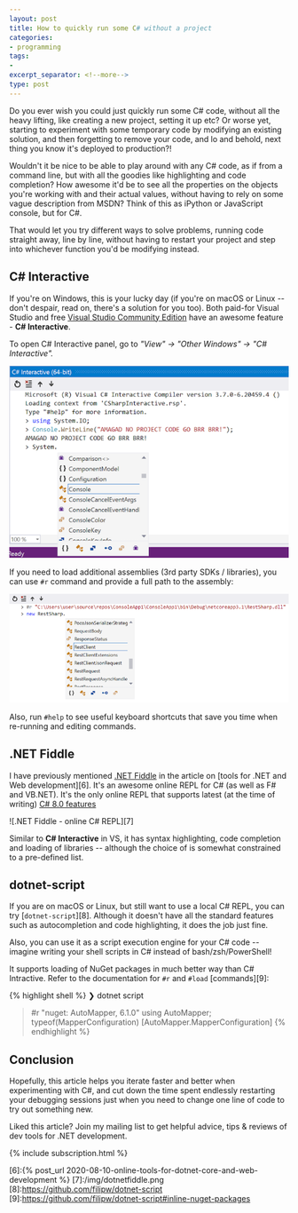 ```yaml
---
layout: post
title: How to quickly run some C# without a project
categories:
- programming
tags:
-
excerpt_separator: <!--more-->
type: post
---
```


Do you ever wish you could just quickly run some C# code, without all the heavy lifting, like
creating a new project, setting it up etc? Or worse yet, starting to experiment with some temporary
code by modifying an existing solution, and then forgetting to remove your code, and lo and behold,
next thing you know it's deployed to production?!

Wouldn't it be nice to be able to play around with any C# code, as if from a command line, but with
all the goodies like highlighting and code completion? How awesome it'd be to see all the properties
on the objects you're working with and their actual values, without having to rely on some
vague description from MSDN? Think of this as iPython or JavaScript console, but for C#.

That would let you try different ways to solve problems, running code straight away, line by line,
without having to restart your project and step into whichever function you'd be modifying instead.

<!--more-->

## C# Interactive

If you're on Windows, this is your lucky day (if you're on macOS or Linux -- don't despair, read on,
there's a solution for you too). Both paid-for Visual Studio and free [Visual Studio Community
Edition][2] have an awesome feature - __C# Interactive__.

To open C# Interactive panel, go to _"View" -> "Other Windows" -> "C# Interactive"._

![C# Interactive screenshot][3]

If you need to load additional assemblies (3rd party SDKs / libraries), you can use `#r` command
and provide a full path to the assembly:

![C# interactive load assembly][4]

Also, run `#help` to see useful keyboard shortcuts that save you time when re-running and editing commands.

## .NET Fiddle

I have previously mentioned [.NET Fiddle][5] in the article on [tools for .NET and Web
development][6].  It's an awesome online REPL for C# (as well as F# and VB.NET). It's the only
online REPL that supports latest (at the time of writing) [C# 8.0 features][1]

![.NET Fiddle - online C# REPL][7]

Similar to __C# Interactive__ in VS, it has syntax highlighting, code completion and loading of
libraries -- although the choice of is somewhat constrained to a pre-defined list.

## dotnet-script

If you are on macOS or Linux, but still want to use a local C# REPL, you can try [`dotnet-script`][8].
Although it doesn't have all the standard features such as autocompletion and code highlighting, it
does the job just fine.

Also, you can use it as a script execution engine for your C# code -- imagine writing your shell
scripts in C# instead of bash/zsh/PowerShell!

It supports loading of NuGet packages in much better way than C# Intractive. Refer to the 
documentation for `#r` and `#load` [commands][9]:

{% highlight shell %}
❯ dotnet script
> #r "nuget: AutoMapper, 6.1.0"
> using AutoMapper;
> typeof(MapperConfiguration)
[AutoMapper.MapperConfiguration]
{% endhighlight %}

## Conclusion
Hopefully, this article helps you iterate faster and better when experimenting with C#, and cut down
the time spent endlessly restarting your debugging sessions just when you need to change one line of
code to try out something new.

Liked this article? Join my mailing list to get helpful advice, tips & reviews of dev tools for .NET
development.

{% include subscription.html %}

[1]:https://docs.microsoft.com/en-us/dotnet/csharp/whats-new/csharp-8
[2]:https://visualstudio.microsoft.com/downloads/
[3]:/img/c-sharp-interactive-screenshot.png
[4]:/img/c-sharp-interactive-load-assembly.png
[5]:https://dotnetfiddle.net/
[6]:{% post_url 2020-08-10-online-tools-for-dotnet-core-and-web-development %}
[7]:/img/dotnetfiddle.png
[8]:https://github.com/filipw/dotnet-script
[9]:https://github.com/filipw/dotnet-script#inline-nuget-packages

